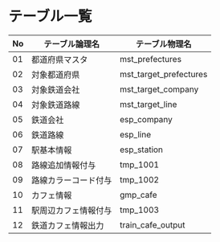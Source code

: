 # テーブル一覧

| No  | テーブル論理名          | テーブル物理名            |
| --- | ----------------------- | ------------------------- |
| 01  | 都道府県マスタ          | mst_prefectures           |
| 02  | 対象都道府県            | mst_target_prefectures    |
| 03  | 対象鉄道会社            | mst_target_company        |
| 04  | 対象鉄道路線            | mst_target_line           |
| 05  | 鉄道会社                | esp_company               |
| 06  | 鉄道路線                | esp_line                  |
| 07  | 駅基本情報              | esp_station               |
| 08  | 路線追加情報付与        | tmp_1001                  |
| 09  | 路線カラーコード付与    | tmp_1002                  |
| 10  | カフェ情報              | gmp_cafe                  |
| 11  | 駅周辺カフェ情報付与    | tmp_1003                  |
| 12  | 鉄道カフェ情報出力      | train_cafe_output         |

